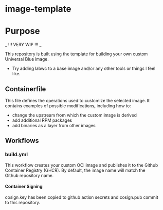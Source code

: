 # image-template



# Purpose

_ !!! VERY WIP !!! _ 

This repository is built using the template for building your own custom Universal Blue image. 

* Try adding labwc to a base image and/or any other tools or things I feel like.

## Containerfile

This file defines the operations used to customize the selected image. It contains examples of possible modifications, including how to:
- change the upstream from which the custom image is derived
- add additional RPM packages
- add binaries as a layer from other images

## Workflows

### build.yml

This workflow creates your custom OCI image and publishes it to the Github Container Registry (GHCR). By default, the image name will match the Github repository name.

#### Container Signing

cosign.key has been copied to github action secrets and cosign.pub commit to this repository.

